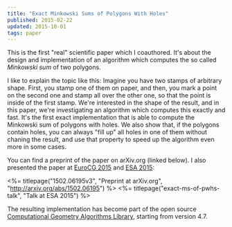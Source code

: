 ```yaml
---
title: "Exact Minkowski Sums of Polygons With Holes"
published: 2015-02-22
updated: 2015-10-01
tags: paper
---
```


This is the first "real" scientific paper which I coauthored. It's about the design and implementation of an algorithm which computes the so called *Minkowski sum* of two polygons.

I like to explain the topic like this: Imagine you have two stamps of arbitrary shape. First, you stamp one of them on paper, and then, you mark a point on the second one and stamp all over the other one, so that the point is inside of the first stamp. We're interested in the shape of the result, and in this paper, we're investigating an algorithm which computes this exactly and fast. It's the first exact implementation that is able to compute the Minkowski sum of polygons with holes. We also show that, if the polygons contain holes, you can always "fill up" all holes in one of them without chaning the result, and use that property to speed up the algorithm even more in some cases.

You can find a preprint of the paper on arXiv.org (linked below). I also presented the paper at [EuroCG 2015](http://eurocg15.fri.uni-lj.si/) and [ESA 2015](http://algo2015.upatras.gr/esa/):

<%= titlepage("1502.06195v3", "Preprint at arXiv.org", "http://arxiv.org/abs/1502.06195") %>
<%= titlepage("exact-ms-of-pwhs-talk", "Talk at ESA 2015") %>

The resulting implementation has become part of the open source [Computational Geometry Algorithms Library](http://cgal.org), starting from version 4.7.
